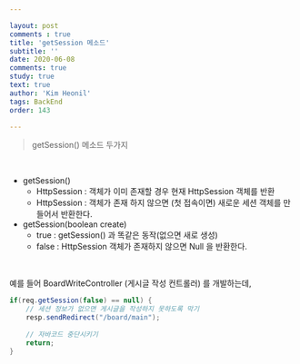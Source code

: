 ```yaml
---

layout: post
comments : true
title: 'getSession 메소드'
subtitle: ''
date: 2020-06-08
comments: true
study: true
text: true
author: 'Kim Heonil'
tags: BackEnd
order: 143

---
```


> getSession() 메소드 두가지

<br>

- getSession()
  - HttpSession : 객체가 이미 존재할 경우 현재 HttpSession 객체를 반환
  - HttpSession : 객체가 존재 하지 않으면 (첫 접속이면) 새로운 세션 객체를 만들어서 반환한다.
- getSession(boolean create)
  - true : getSession() 과 똑같은 동작(없으면 새로 생성)
  - false : HttpSession 객체가 존재하지 않으면 Null 을 반환한다.

<br>

예를 들어 BoardWriteController (게시글 작성 컨트롤러) 를 개발하는데,

``` java
if(req.getSession(false) == null) {
    // 세션 정보가 없으면 게시글을 작성하지 못하도록 막기
    resp.sendRedirect("/board/main");
    
    // 자바코드 중단시키기
    return;
}
```

<br><br>